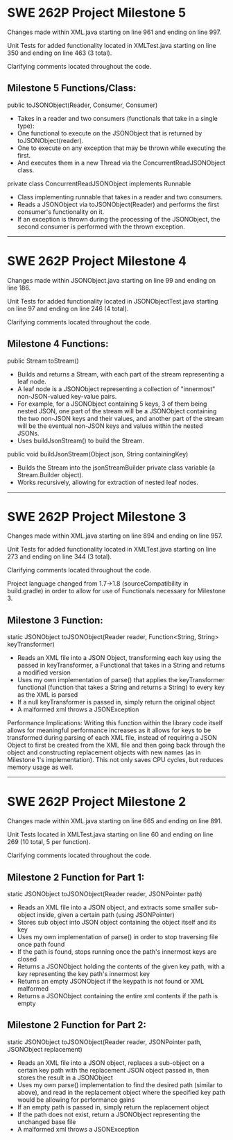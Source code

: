 # SWE 262P Project Milestone 5

Changes made within XML.java starting on line 961 and ending on line 997.

Unit Tests for added functionality located in XMLTest.java starting on line 350 and ending on line 463 (3 total).

Clarifying comments located throughout the code. 

## Milestone 5 Functions/Class:

 public toJSONObject(Reader, Consumer<JSONObject>, Consumer<Exception>)

* Takes in a reader and two consumers (functionals that take in a single type): 
* One functional to execute on the JSONObject that is returned by toJSONObject(reader).
* One to execute on any exception that may be thrown while executing the first.
* And executes them in a new Thread via the ConcurrentReadJSONObject class.


private class ConcurrentReadJSONObject implements Runnable

* Class implementing runnable that takes in a reader and two consumers.
* Reads a JSONObject via toJSONObject(Reader) and performs the first consumer's functionality on it.
* If an exception is thrown during the processing of the JSONObject, the second consumer is performed with the thrown exception.


---

# SWE 262P Project Milestone 4

Changes made within JSONObject.java starting on line 99 and ending on line 186.

Unit Tests for added functionality located in JSONObjectTest.java starting on line 97 and ending on line 246 (4 total).

Clarifying comments located throughout the code. 

## Milestone 4 Functions:

 public Stream<JSONObject> toStream()

* Builds and returns a Stream<JSONObject>, with each part of the stream representing a leaf node.
* A leaf node is a JSONObject representing a collection of "innermost" non-JSON-valued key-value pairs.
* For example, for a JSONObject containing 5 keys, 3 of them being nested JSON, one part of the stream will be a JSONObject containing the two non-JSON keys and their values, and another part of the stream will be the eventual non-JSON keys and values within the nested JSONs.
* Uses buildJsonStream() to build the Stream<JSONObject>.


public void buildJsonStream(Object json, String containingKey)

* Builds the Stream<JSONObject> into the jsonStreamBuilder private class variable (a Stream.Builder<JSONObject> object).
* Works recursively, allowing for extraction of nested leaf nodes.


---

# SWE 262P Project Milestone 3

Changes made within XML.java starting on line 894 and ending on line 957.

Unit Tests for added functionality located in XMLTest.java starting on line 273 and ending on line 344 (3 total).

Clarifying comments located throughout the code. 

Project language changed from 1.7->1.8 (sourceCompatibility in build.gradle) in order to allow for use of Functionals necessary for Milestone 3.

## Milestone 3 Function:

static JSONObject toJSONObject(Reader reader, Function<String, String> keyTransformer)

* Reads an XML file into a JSON Object, transforming each key using the passed in keyTransformer, a Functional that takes in a String and returns a modified version
* Uses my own implementation of parse() that applies the keyTransformer functional (function that takes a String and returns a String) to every key as the XML is parsed
* If a null keyTransformer is passed in, simply return the original object
* A malformed xml throws a JSONException


Performance Implications: Writing this function within the library code itself allows for meaningful performance increases as it allows for keys to be transformed during parsing of each XML file, instead of requiring a JSON Object to first be created from the XML file and then going back through the object and constructing replacement objects with new names (as in Milestone 1's implementation). This not only saves CPU cycles, but reduces memory usage as well. 


---
# SWE 262P Project Milestone 2

Changes made within XML.java starting on line 665 and ending on line 891.

Unit Tests located in XMLTest.java starting on line 60 and ending on line 269 (10 total, 5 per function).

Clarifying comments located throughout the code.

## Milestone 2 Function for Part 1: 


static JSONObject toJSONObject(Reader reader, JSONPointer path)

* Reads an XML file into a JSON object, and extracts some smaller sub-object inside, given a certain path (using JSONPointer)
* Stores sub object into JSON object containing the object itself and its key
* Uses my own implementation of parse() in order to stop traversing file once path found
* If the path is found, stops running once the path's innermost keys are closed
* Returns a JSONObject holding the contents of the given key path, with a key representing the key path's innermost key
* Returns an empty JSONObject if the keypath is not found or XML malformed
* Returns a JSONObject containing the entire xml contents if the path is empty


## Milestone 2 Function for Part 2:


static JSONObject toJSONObject(Reader reader, JSONPointer path, JSONObject replacement)

* Reads an XML file into a JSON object, replaces a sub-object on a certain key path with the replacement JSON object passed in, then stores the result in a JSONObject
* Uses my own parse() implementation to find the desired path (similar to above), and read in the replacement object where the specified key path would be allowing for performance gains
* If an empty path is passed in, simply return the replacement object
* If the path does not exist, return a JSONObject representing the unchanged base file
* A malformed xml throws a JSONException
